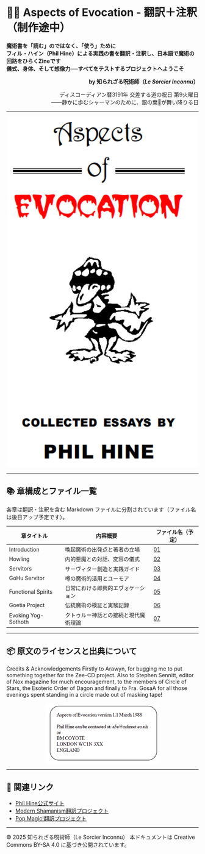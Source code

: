 
# 🧙‍♂️ Aspects of Evocation - 翻訳＋注釈（制作途中）

**魔術書を「読む」のではなく、「使う」ために**  
**フィル・ハイン（Phil Hine）による実践の書を翻訳・注釈し、日本語で魔術の回路をひらくZineです**  
**儀式、身体、そして想像力──すべてをテストするプロジェクトへようこそ**  

<div align="right">

**by 知られざる呪術師（*Le Sorcier Inconnu*）**

ディスコーディアン暦3191年 交差する道の祝日 第9火曜日<br>
――静かに歩むシャーマンのために、銀の葉🍃が舞い降りる日

</div>

---
<div align="center">
 <img src="hine_evocation.png" width="500">
</div>

---

## 📚 章構成とファイル一覧

各章は翻訳・注釈を含む Markdown ファイルに分割されています（ファイル名は後日アップ予定です）。

| 章タイトル | 内容概要 | ファイル名（予定） |
|------------|-----------|------------------|
| Introduction | 喚起魔術の出発点と著者の立場 | [01](01_introduction.md) |
| Howling | 内的悪魔との対話、変容の儀式 | [02](02_howling.md) |
| Servitors | サーヴィター創造と実践ガイド | [03](03_servitors.md) |
| GoHu Servitor | 噂の魔術的活用とユーモア | [04](04_gohu_servitor.md) |
| Functional Spirits | 日常における即興的エヴォケーション | [05](05_functional_spirits.md) |
| Goetia Project | 伝統魔術の検証と実験記録 | [06](06_goetia_project.md) |
| Evoking Yog-Sothoth | クトゥルー神話との接続と現代魔術理論 | [07](07_evoking_yog_sothoth.md) |

---

## 📦 原文のライセンスと出典について

Credits & Acknowledgements
Firstly to Arawyn, for bugging me to put something together
for the Zee-CD project. Also to Stephen Sennitt, editor of Nox
magazine for much encouragement, to the members of Circle of
Stars, the Esoteric Order of Dagon and finally to Fra. GosaA for all
those evenings spent standing in a circle made out of masking
tape!

<div align="center">
 <img src="hine_evocation_pic_002.png" width="300">
</div>

---

## 🔗 関連リンク

- [Phil Hine公式サイト](http://www.philhine.org.uk/)
- [Modern Shamanism翻訳プロジェクト](https://github.com/ravensgate-tux/hine_modern_shamanism)
- [Pop Magic!翻訳プロジェクト](https://github.com/ravensgate-tux/pop_magic_translation)

----

© 2025 知られざる呪術師（Le Sorcier Inconnu）
本ドキュメントは Creative Commons BY-SA 4.0 に基づき公開されています。
